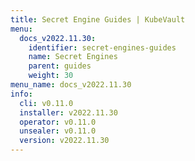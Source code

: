 ```yaml
---
title: Secret Engine Guides | KubeVault
menu:
  docs_v2022.11.30:
    identifier: secret-engines-guides
    name: Secret Engines
    parent: guides
    weight: 30
menu_name: docs_v2022.11.30
info:
  cli: v0.11.0
  installer: v2022.11.30
  operator: v0.11.0
  unsealer: v0.11.0
  version: v2022.11.30
---
```


